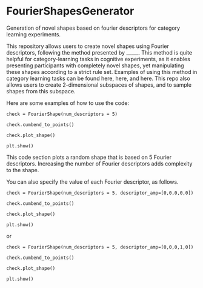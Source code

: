 # FourierShapesGenerator
Generation of novel shapes based on fourier descriptors for category learning experiments. 

This repository allows users to create novel shapes using Fourier descriptors, following the method presented by _____. This method is quite helpful for category-learning tasks in cognitive experiments, as it enables presenting participants with completely novel shapes, yet manipulating these shapes according to a strict rule set. Examples of using this method in category learning tasks can be found here, here, and here. This repo also allows users to create 2-dimensional subspaces of shapes, and to sample shapes from this subspace.

Here are some examples of how to use the code:

    check = FourierShape(num_descriptors = 5)

    check.cumbend_to_points()

    check.plot_shape()

    plt.show()
 

This code section plots a random shape that is based on 5 Fourier descriptors. Increasing the number of Fourier descriptors adds complexity to the shape.

You can also specify the value of each Fourier descriptor, as follows.

    check = FourierShape(num_descriptors = 5, descriptor_amp=[0,0,0,0,0])

    check.cumbend_to_points()

    check.plot_shape()

    plt.show()

or 

    check = FourierShape(num_descriptors = 5, descriptor_amp=[0,0,0,1,0])

    check.cumbend_to_points()

    check.plot_shape()

    plt.show()
